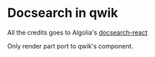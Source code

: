 # Docsearch in qwik

All the credits goes to Algolia's [docsearch-react](https://github.com/algolia/docsearch/tree/main/packages/docsearch-react)

Only render part port to qwik's component.

